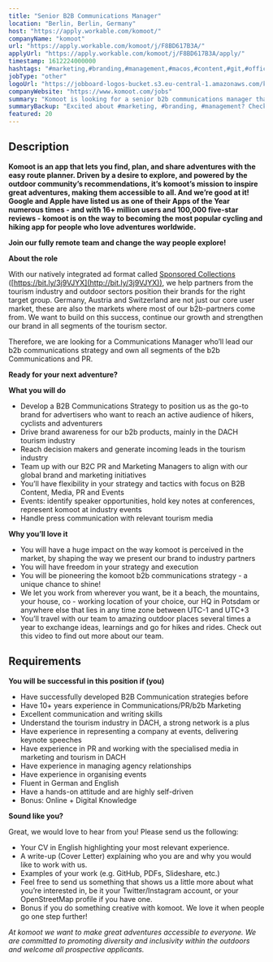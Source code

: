 ```yaml
---
title: "Senior B2B Communications Manager"
location: "Berlin, Berlin, Germany"
host: "https://apply.workable.com/komoot/"
companyName: "komoot"
url: "https://apply.workable.com/komoot/j/F8BD617B3A/"
applyUrl: "https://apply.workable.com/komoot/j/F8BD617B3A/apply/"
timestamp: 1612224000000
hashtags: "#marketing,#branding,#management,#macos,#content,#git,#office,#German,#English"
jobType: "other"
logoUrl: "https://jobboard-logos-bucket.s3.eu-central-1.amazonaws.com/komoot"
companyWebsite: "https://www.komoot.com/jobs"
summary: "Komoot is looking for a senior b2b communications manager that has 10+ years experience in Communications/PR/b2b Marketing."
summaryBackup: "Excited about #marketing, #branding, #management? Check out this job post!"
featured: 20
---
```


## Description

**Komoot is an app that lets you find, plan, and share adventures with the easy route planner. Driven by a desire to explore, and powered by the outdoor community’s recommendations, it’s komoot’s mission to inspire great adventures, making them accessible to all. And we’re good at it! Google and Apple have listed us as one of their Apps of the Year numerous times - and with 16+ million users and 100,000 five-star reviews - komoot is on the way to becoming the most popular cycling and hiking app for people who love adventures worldwide.**

**Join our fully remote team and change the way people explore!**

**About the role**

With our natively integrated ad format called [Sponsored Collections](http://bit.ly/3j9VJYX) ([https://bit.ly/3j9VJYX](http://bit.ly/3j9VJYX)), we help partners from the tourism industry and outdoor sectors position their brands for the right target group. Germany, Austria and Switzerland are not just our core user market, these are also the markets where most of our b2b-partners come from. We want to build on this success, continue our growth and strengthen our brand in all segments of the tourism sector.

Therefore, we are looking for a Communications Manager who’ll lead our b2b communications strategy and own all segments of the b2b Communications and PR.

**Ready for your next adventure?**

**What you will do**

*   Develop a B2B Communications Strategy to position us as the go-to brand for advertisers who want to reach an active audience of hikers, cyclists and adventurers
*   Drive brand awareness for our b2b products, mainly in the DACH tourism industry
*   Reach decision makers and generate incoming leads in the tourism industry
*   Team up with our B2C PR and Marketing Managers to align with our global brand and marketing initiatives
*   You’ll have flexibility in your strategy and tactics with focus on B2B Content, Media, PR and Events
*   Events: identify speaker opportunities, hold key notes at conferences, represent komoot at industry events
*   Handle press communication with relevant tourism media

**Why you’ll love it**

*   You will have a huge impact on the way komoot is perceived in the market, by shaping the way we present our brand to industry partners
*   You will have freedom in your strategy and execution
*   You will be pioneering the komoot b2b communications strategy - a unique chance to shine!
*   We let you work from wherever you want, be it a beach, the mountains, your house, co - working location of your choice, our HQ in Potsdam or anywhere else that lies in any time zone between UTC-1 and UTC+3
*   You’ll travel with our team to amazing outdoor places several times a year to exchange ideas, learnings and go for hikes and rides. Check out this video to find out more about our team.

## Requirements

**You will be successful in this position if (you)**

*   Have successfully developed B2B Communication strategies before
*   Have 10+ years experience in Communications/PR/b2b Marketing
*   Excellent communication and writing skills
*   Understand the tourism industry in DACH, a strong network is a plus
*   Have experience in representing a company at events, delivering keynote speeches
*   Have experience in PR and working with the specialised media in marketing and tourism in DACH
*   Have experience in managing agency relationships
*   Have experience in organising events
*   Fluent in German and English
*   Have a hands-on attitude and are highly self-driven
*   Bonus: Online + Digital Knowledge

**Sound like you?**

Great, we would love to hear from you! Please send us the following:

*   Your CV in English highlighting your most relevant experience.
*   A write-up (Cover Letter) explaining who you are and why you would like to work with us.
*   Examples of your work (e.g. GitHub, PDFs, Slideshare, etc.)
*   Feel free to send us something that shows us a little more about what you’re interested in, be it your Twitter/Instagram account, or your OpenStreetMap profile if you have one.
*   Bonus if you do something creative with komoot. We love it when people go one step further!

_At komoot we want to make great adventures accessible to everyone. We are committed to promoting diversity and inclusivity within the outdoors and welcome all prospective applicants._
